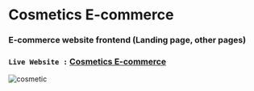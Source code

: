 # Cosmetics E-commerce
### E-commerce website frontend (Landing page, other pages)

### `Live Website :` [Cosmetics E-commerce](https://cosmetics-ecommerce.vercel.app/)
![cosmetic](https://user-images.githubusercontent.com/76748226/203631359-f0b11d17-2be2-4953-b722-e992f8adc322.png)
